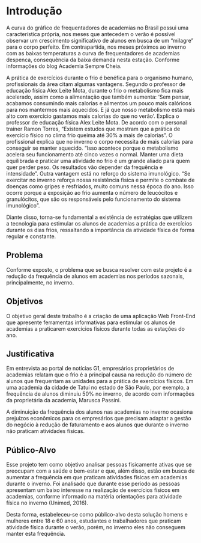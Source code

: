 # Introdução

A curva do gráfico de frequentadores de academias no Brasil possui uma característica própria, nos meses que antecedem o verão é possível observar um crescimento significativo de alunos em busca de um “milagre” para o corpo perfeito. Em contrapartida, nos meses próximos ao inverno com as baixas temperaturas a curva de frequentadores de academias despenca, consequência da baixa demanda nesta estação. Conforme informações do blog Academia Sempre Cheia.

A prática de exercícios durante o frio é benéfica para o organismo humano, profissionais da área citam algumas vantagens. Segundo o professor de educação física Alex Leite Mota, durante o frio o metabolismo fica mais acelerado, assim como a alimentação que também aumenta: ‘Sem pensar, acabamos consumindo mais calorias e alimentos um pouco mais calóricos para nos mantermos mais aquecidos. E já que nosso metabolismo está mais alto com exercício gastamos mais calorias do que no verão’. Explica o professor de educação física Alex Leite Mota.
De acordo com o personal trainer Ramon Torres, “Existem estudos que mostram que a prática de exercício físico no clima frio queima até 30% a mais de calorias”. O profissional explica que no inverno o corpo necessita de mais calorias para conseguir se manter aquecido. “Isso acontece porque o metabolismo acelera seu funcionamento até cinco vezes o normal. Manter uma dieta equilibrada e praticar uma atividade no frio é um grande aliado para quem quer perder peso. Os resultados vão depender da frequência e intensidade”.
Outra vantagem está no reforço do sistema imunológico. “Se exercitar no inverno reforça nossa resistência física e permite o combate de doenças como gripes e resfriados, muito comuns nessa época do ano. Isso ocorre porque a exposição ao frio aumenta o número de leucócitos e granulócitos, que são os responsáveis pelo funcionamento do sistema imunológico”.

Diante disso, torna-se fundamental a existência de estratégias que utilizem a tecnologia para estimular os alunos de academias a prática de exercícios durante os dias frios, ressaltando a importância da atividade física de forma regular e constante.

## Problema

Conforme exposto, o problema que se busca resolver com este projeto é a redução da frequência de alunos em academias nos períodos sazonais, principalmente, no inverno.

## Objetivos

O objetivo geral deste trabalho é a criação de uma aplicação Web Front-End que apresente ferramentas informativas para estimular os alunos de academias a praticarem exercícios físicos durante todas as estações do ano.

## Justificativa

Em entrevista ao portal de notícias G1, empresários proprietários de academias relatam que o frio é a principal causa na redução do número de alunos que frequentam as unidades para a prática de exercícios físicos.
Em uma academia da cidade de Tatuí no estado de São Paulo, por exemplo, a frequência de alunos diminuiu 50% no inverno, de acordo com informações da proprietária da academia, Marusca Passini.

A diminuição da frequência dos alunos nas academias no inverno ocasiona prejuízos econômicos para os empresários que precisam adaptar a gestão do negócio à redução de faturamento e aos alunos que durante o inverno não praticam atividades físicas.

## Público-Alvo

Esse projeto tem como objetivo analisar pessoas fisicamente ativas que se preocupam com a saúde e bem-estar e que, além disso, estão em busca de aumentar a frequência em que praticam atividades físicas em academias durante o inverno. Foi analisado que durante esse período as pessoas apresentam um baixo interesse na realização de exercícios físicos em academias, conforme informado na matéria orientações para atividade física no inverno (Unimed, 2016).

Desta forma, estabeleceu-se como público-alvo desta solução homens e mulheres entre 18 e 60 anos, estudantes e trabalhadores que praticam atividade física durante o verão, porém, no inverno eles não conseguem manter esta frequência.

